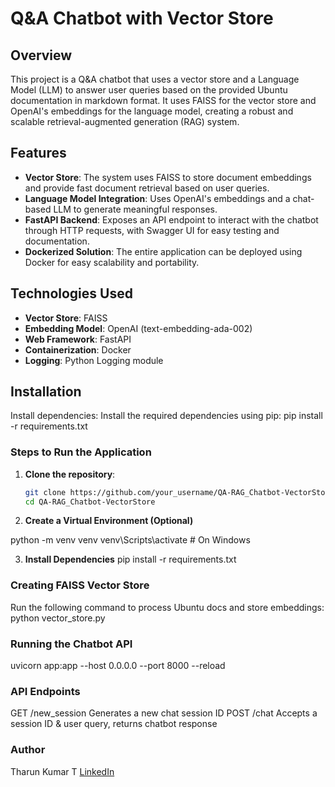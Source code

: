 # Q&A Chatbot with Vector Store

## Overview
This project is a Q&A chatbot that uses a vector store and a Language Model (LLM) to answer user queries based on the provided Ubuntu documentation in markdown format. It uses FAISS for the vector store and OpenAI's embeddings for the language model, creating a robust and scalable retrieval-augmented generation (RAG) system.

## Features
- **Vector Store**: The system uses FAISS to store document embeddings and provide fast document retrieval based on user queries.
- **Language Model Integration**: Uses OpenAI's embeddings and a chat-based LLM to generate meaningful responses.
- **FastAPI Backend**: Exposes an API endpoint to interact with the chatbot through HTTP requests, with Swagger UI for easy testing and documentation.
- **Dockerized Solution**: The entire application can be deployed using Docker for easy scalability and portability.

## Technologies Used
- **Vector Store**: FAISS
- **Embedding Model**: OpenAI (text-embedding-ada-002)
- **Web Framework**: FastAPI
- **Containerization**: Docker
- **Logging**: Python Logging module

## Installation

Install dependencies: Install the required dependencies using pip:
pip install -r requirements.txt

### Steps to Run the Application

1. **Clone the repository**:
   ```bash
   git clone https://github.com/your_username/QA-RAG_Chatbot-VectorStore.git
   cd QA-RAG_Chatbot-VectorStore

2. **Create a Virtual Environment (Optional)**

python -m venv venv
venv\Scripts\activate     # On Windows

3. **Install Dependencies**
pip install -r requirements.txt

### Creating FAISS Vector Store
Run the following command to process Ubuntu docs and store embeddings:
python vector_store.py

### Running the Chatbot API
uvicorn app:app --host 0.0.0.0 --port 8000 --reload

### API Endpoints
GET	/new_session	Generates a new chat session ID
POST	/chat	Accepts a session ID & user query, returns chatbot response

### Author
Tharun Kumar T
[LinkedIn](https://www.linkedin.com/in/tharun-kumar-t/)